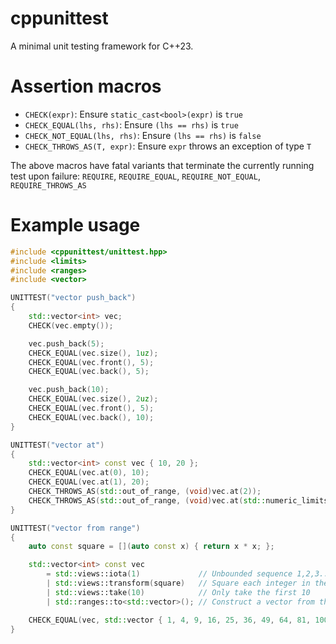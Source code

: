# cppunittest
A minimal unit testing framework for C++23.

# Assertion macros

- `CHECK(expr)`: Ensure `static_cast<bool>(expr)` is `true`
- `CHECK_EQUAL(lhs, rhs)`: Ensure `(lhs == rhs)` is `true`
- `CHECK_NOT_EQUAL(lhs, rhs)`: Ensure `(lhs == rhs)` is `false`
- `CHECK_THROWS_AS(T, expr)`: Ensure `expr` throws an exception of type `T`

The above macros have fatal variants that terminate the currently running test upon failure: `REQUIRE`, `REQUIRE_EQUAL`, `REQUIRE_NOT_EQUAL`, `REQUIRE_THROWS_AS`

# Example usage

```cpp
#include <cppunittest/unittest.hpp>
#include <limits>
#include <ranges>
#include <vector>

UNITTEST("vector push_back")
{
    std::vector<int> vec;
    CHECK(vec.empty());

    vec.push_back(5);
    CHECK_EQUAL(vec.size(), 1uz);
    CHECK_EQUAL(vec.front(), 5);
    CHECK_EQUAL(vec.back(), 5);

    vec.push_back(10);
    CHECK_EQUAL(vec.size(), 2uz);
    CHECK_EQUAL(vec.front(), 5);
    CHECK_EQUAL(vec.back(), 10);
}

UNITTEST("vector at")
{
    std::vector<int> const vec { 10, 20 };
    CHECK_EQUAL(vec.at(0), 10);
    CHECK_EQUAL(vec.at(1), 20);
    CHECK_THROWS_AS(std::out_of_range, (void)vec.at(2));
    CHECK_THROWS_AS(std::out_of_range, (void)vec.at(std::numeric_limits<std::size_t>::max()));
}

UNITTEST("vector from range")
{
    auto const square = [](auto const x) { return x * x; };

    std::vector<int> const vec
        = std::views::iota(1)             // Unbounded sequence 1,2,3...
        | std::views::transform(square)   // Square each integer in the sequence
        | std::views::take(10)            // Only take the first 10
        | std::ranges::to<std::vector>(); // Construct a vector from the range

    CHECK_EQUAL(vec, std::vector { 1, 4, 9, 16, 25, 36, 49, 64, 81, 100 });
}
```

